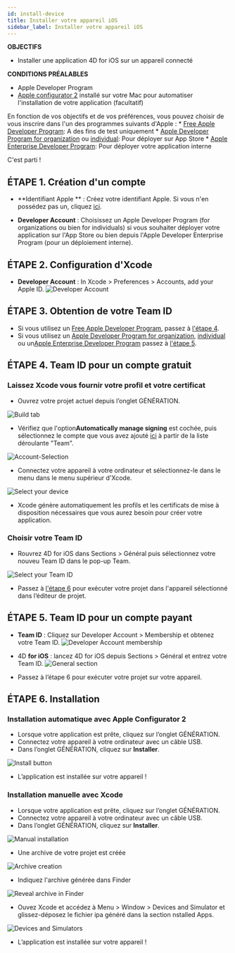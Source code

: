 ```yaml
---
id: install-device
title: Installer votre appareil iOS
sidebar_label: Installer votre appareil iOS
---
```

<div class = "objectives"> 

**OBJECTIFS**

* Installer une application 4D for iOS sur un appareil connecté</div> <div class = "prerequisites"> 

**CONDITIONS PRÉALABLES**

* Apple Developer Program
* [Apple configurator 2](https://itunes.apple.com/us/app/apple-configurator-2/id1037126344) installé sur votre Mac pour automatiser l'installation de votre application (facultatif)</div> 

En fonction de vos objectifs et de vos préférences, vous pouvez choisir de vous inscrire dans l'un des programmes suivants d'Apple : * [Free Apple Developer Program](free-developer-account.html): A des fins de test uniquement * [Apple Developer Program for organization](register-apple-developer-program-organization.html) ou [individual](register-apple-developer-program-individual.html): Pour déployer sur App Store * [Apple Enterprise Developer Program](register-apple-developer-enterprise-program.html): Pour déployer votre application interne

C'est parti !

## ÉTAPE 1. Création d'un compte

* **Identifiant Apple ** : Créez votre identifiant Apple. Si vous n'en possédez pas un, cliquez [ici](https://appleid.apple.com/account#!&page=create).

* **Developer Account** : Choisissez un Apple Developer Program (for organizations ou bien for individuals) si vous souhaiter déployer votre application sur l'App Store ou bien depuis l'Apple Developer Enterprise Program (pour un déploiement interne).

## ÉTAPE 2. Configuration d'Xcode

* **Developer Account** : In Xcode > Preferences > Accounts, add your Apple ID. ![Developer Account](assets/test-build/Developer-Account-4D-for-iOS.png) 

## ÉTAPE 3. Obtention de votre Team ID

* Si vous utilisez un [Free Apple Developer Program](free-developer-account.html), passez à [l'étape 4](#step-4-team-id-for-free-account).
* Si vous utilisez un [Apple Developer Program for organization](register-apple-developer-program-organization.html), [individual](register-apple-developer-program-individual.html) ou un[Apple Enterprise Developer Program](register-apple-developer-enterprise-program.html) passez à [l'étape 5](#step-4-select-your-team-id).

## ÉTAPE 4. Team ID pour un compte gratuit

### Laissez Xcode vous fournir votre profil et votre certificat

* Ouvrez votre projet actuel depuis l’onglet GÉNÉRATION.

![Build tab](assets/test-build/Open-your-project-Xcode-4D-for-iOS.png)

* Vérifiez que l'option**Automatically manage signing** est cochée, puis sélectionnez le compte que vous avez ajouté [ici](free-developer-account.html) à partir de la liste déroulante "Team".

![Account-Selection](assets/test-build/account-Selection-Free-Account.png)

* Connectez votre appareil à votre ordinateur et sélectionnez-le dans le menu dans le menu supérieur d'Xcode.

![Select your device](assets/test-build/select-device-Free-Account.png)

* Xcode génère automatiquement les profils et les certificats de mise à disposition nécessaires que vous aurez besoin pour créer votre application.

### Choisir votre Team ID

* Rouvrez 4D for iOS dans Sections > Général puis sélectionnez votre nouveu Team ID dans le pop-up Team.

![Select your Team ID](assets/test-build/Team-ID-General-Section-4D-for-iOS.png)

* Passez à [l'étape 6](#step-6-build) pour exécuter votre projet dans l'appareil sélectionné dans l’éditeur de projet.

## ÉTAPE 5. Team ID pour un compte payant

* **Team ID** : Cliquez sur Developer Account > Membership et obtenez votre Team ID. ![Developer Account membership](assets/test-build/Team-ID-4D-for-iOS.png)

* 4D **for iOS** : lancez 4D for iOS depuis Sections > Général et entrez votre Team ID. ![General section](assets/test-build/Team-ID-General-Section-4D-for-iOS.png)

* Passez à l’étape 6 pour exécuter votre projet sur votre appareil.

## ÉTAPE 6. Installation

### Installation automatique avec Apple Configurator 2

* Lorsque votre application est prête, cliquez sur l’onglet GÉNÉRATION.
* Connectez votre appareil à votre ordinateur avec un câble USB.
* Dans l’onglet GÉNÉRATION, cliquez sur **Installer**.

![Install button](assets/test-build/Install-button-build-tab-4D-for-iOS.png)

* L’application est installée sur votre appareil !

### Installation manuelle avec Xcode

* Lorsque votre application est prête, cliquez sur l’onglet GÉNÉRATION.
* Connectez votre appareil à votre ordinateur avec un câble USB.
* Dans l’onglet GÉNÉRATION, cliquez sur **Installer**.

![Manual installation](assets/test-build/Manual-installation-4D-for-iOS.png)

* Une archive de votre projet est créée

![Archive creation](assets/test-build/Archive-creation.png)

* Indiquez l'archive générée dans Finder

![Reveal archive in Finder](assets/test-build/Reveal-archive-in-Finder.png)

* Ouvez Xcode et accédez à Menu > Window > Devices and Simulator et glissez-déposez le fichier ipa généré dans la section nstalled Apps.

![Devices and Simulators](assets/test-build/Devices-and-Simulators-4D-for-iOS.png)

* L’application est installée sur votre appareil !
